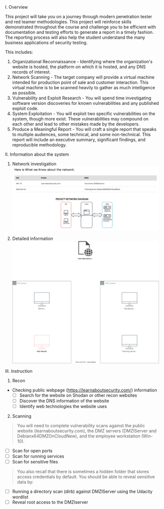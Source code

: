 I. Overview

This project will take you on a journey through modern penetration tester and red teamer methodologies. This project will reinforce skills demonstrated throughout the course and challenge you to be efficient with documentation and testing efforts to generate a report in a timely fashion. The reporting process will also help the student understand the many business applications of security testing.


This includes:

1. Organizational Reconnaissance - Identifying where the organization's website is hosted, the platform on which it is hosted, and any DNS records of interest.
2. Network Scanning - The target company will provide a virtual machine intended for production point of sale and customer interaction. This virtual machine is to be scanned heavily to gather as much intelligence as possible.
3. Vulnerability and Exploit Research - You will spend time investigating software version discoveries for known vulnerabilities and any published exploit code.
4. System Exploitation - You will exploit two specific vulnerabilities on the system, though more exist. These vulnerabilities may compound on each other and lead to other mistakes made by the developers.
5. Produce a Meaningful Report - You will craft a single report that speaks to multiple audiences, some technical, and some non-technical. This report will include an executive summary, significant findings, and reproducible methodology.

II. Information about the system
1. Network investigation
![Alt text](./images/network_diagram.png?raw=true "Optional Title")

2. Detailed information
![Alt text](./images/infrastructure.svg "Optional Title")

III. Instruction
1. Recon
  - Checking public webpage (https://learnaboutsecurity.com/) information
    + [ ] Search for the website on Shodan or other recon websites
    + [ ] Discover the DNS information of the website
    + [ ] Identify web technologies the website uses

2. Scanning
> You will need to complete vulnerability scans against the public website (learnaboutsecurity.com), the DMZ servers (DMZIServer and Debianx64DMZOnCloudNew), and the employee workstation (Win-10).

  + [ ] Scan for open ports
  + [ ] Scan for running services
  + [ ] Scan for sensitive files

> You also recall that there is sometimes a hidden folder that stores access credentials by default. You should be able to reveal sensitive data by:

  + [ ] Running a directory scan (dirb) against DMZIServer using the Udacity wordlist
  + [ ] Reveal root access to the DMZIserver